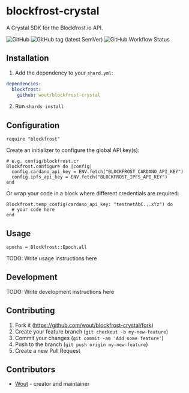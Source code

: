 # blockfrost-crystal
A Crystal SDK for the Blockfrost.io API.

![GitHub](https://img.shields.io/github/license/wout/blockfrost-crystal)
![GitHub tag (latest SemVer)](https://img.shields.io/github/v/tag/wout/blockfrost-crystal)
![GitHub Workflow Status](https://img.shields.io/github/workflow/status/wout/blockfrost-crystal/blockfrost-crystal%20CI)

## Installation

1. Add the dependency to your `shard.yml`:

  ```yaml
  dependencies:
    blockfrost:
      github: wout/blockfrost-crystal
  ```

2. Run `shards install`

## Configuration

```crystal
require "blockfrost"
```

Create an initializer to configure the global API key(s):

```crystal
# e.g. config/blockfrost.cr
Blockfrost.configure do |config|
  config.cardano_api_key = ENV.fetch("BLOCKFROST_CARDANO_API_KEY")
  config.ipfs_api_key = ENV.fetch("BLOCKFROST_IPFS_API_KEY")
end
```

Or wrap your code in a block where different credentials are required:

```crystal
Blockfrost.temp_config(cardano_api_key: "testnetAbC...xYz") do
  # your code here
end
```

## Usage

```crystal
epochs = Blockfrost::Epoch.all
```

TODO: Write usage instructions here

## Development

TODO: Write development instructions here

## Contributing

1. Fork it (<https://github.com/wout/blockfrost-crystal/fork>)
2. Create your feature branch (`git checkout -b my-new-feature`)
3. Commit your changes (`git commit -am 'Add some feature'`)
4. Push to the branch (`git push origin my-new-feature`)
5. Create a new Pull Request

## Contributors

- [Wout](https://github.com/wout) - creator and maintainer
